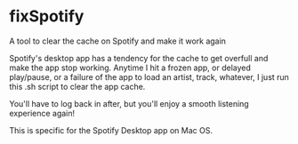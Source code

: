 # fixSpotify
 A tool to clear the cache on Spotify and make it work again
 
Spotify's desktop app has a tendency for the cache to get overfull
and make the app stop working.  Anytime I hit a frozen app, or delayed play/pause, 
or a failure of the app to load an artist, track, whatever, I just run this .sh script
to clear the app cache.

You'll have to log back in after, but you'll enjoy a smooth listening experience again!


This is specific for the Spotify Desktop app on Mac OS.
